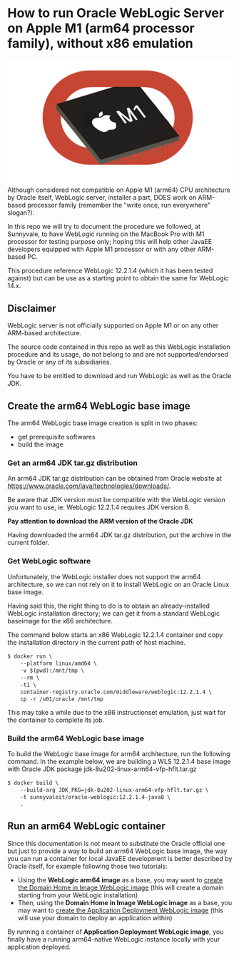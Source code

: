 # How to run Oracle WebLogic Server on Apple M1 (arm64 processor family), without x86 emulation

![logo](img/logo.jpg)
Although considered not compatible on Apple M1 (arm64) CPU architecture by Oracle itself, WebLogic server, installer a part, DOES work on ARM-based processor family (remember the "write once, run everywhere" slogan?). 

In this repo we will try to document the procedure we followed, at Sunnyvale, to have WebLogic running on the MacBook Pro with M1 processor for testing purpose only; hoping this will help other JavaEE developers equipped with Apple M1 processor or with any other ARM-based PC.

This procedure reference WebLogic 12.2.1.4 (which it has been tested against) but can be use as a starting point to obtain the same for WebLogic 14.x.

## Disclaimer

WebLogic server is not officially supported on Apple M1 or on any other ARM-based architecture.

The source code contained in this repo as well as this WebLogic installation procedure and its usage, do not belong to and are not supported/endorsed by Oracle or any of its subsidiaries.

You have to be entitled to download and run WebLogic as well as the Oracle JDK.

## Create the arm64 WebLogic base image

The arm64 WebLogic base image creation is split in two phases:

- get prerequisite softwares
- build the image

### Get an arm64 JDK tar.gz distribution

An arm64 JDK tar.gz distribution can be obtained from Oracle website at https://www.oracle.com/java/technologies/downloads/.

Be aware that JDK version must be compatible with the WebLogic version you want to use, ie: WebLogic 12.2.1.4 requires JDK version 8.

__Pay attention to download the ARM version of the Oracle JDK__

Having downloaded the arm64 JDK tar.gz distribution, put the archive in the current folder.

### Get WebLogic software

Unfortunately, the WebLogic installer does not support the arm64 architecture, so we can not rely on it to install WebLogic on an Oracle Linux base image.

Having said this, the right thing to do is to obtain an already-installed WebLogic installation directory; we can get it from a standard WebLogic baseimage for the x86 architecture.

The command below starts an x86 WebLogic 12.2.1.4 container and copy the installation directory in the current path of host machine.

```console
$ docker run \
    --platform linux/amd64 \
    -v $(pwd):/mnt/tmp \
    --rm \
    -ti \
    container-registry.oracle.com/middleware/weblogic:12.2.1.4 \
    cp -r /u01/oracle /mnt/tmp
```

This may take a while due to the x86 instructionset emulation, just wait for the container to complete its job.

### Build the arm64 WebLogic base image

To build the WebLogic base image for arm64 architecture, run the following command. In the example below, we are building a WLS 12.2.1.4 base image with Oracle JDK package jdk-8u202-linux-arm64-vfp-hflt.tar.gz

```console
$ docker build \
    --build-arg JDK_PKG=jdk-8u202-linux-arm64-vfp-hflt.tar.gz \
    -t sunnyvaleit/oracle-weblogic:12.2.1.4-java8 \
    .
```

## Run an arm64 WebLogic container

Since this documentation is not meant to substitute the Oracle official one but just to provide a way to build an arm64 WebLogic base image, the way you can run a container for local JavaEE development is better described by Oracle itself, for example following those two tutorials:

- Using the **WebLogic arm64 image** as a base, you may want to [create the Domain Home in Image WebLogic image](https://github.com/oracle/docker-images/tree/main/OracleWebLogic/samples/12213-domain-home-in-image) (this will create a domain starting from your WebLogic installation)
- Then, using the **Domain Home in Image WebLogic image** as a base, you may want to [create the Application Deployment WebLogic image](https://github.com/oracle/docker-images/tree/main/OracleWebLogic/samples/12213-deploy-application) (this will use your domain to deploy an application within)

By running a container of **Application Deployment WebLogic image**, you finally have a running arm64-native WebLogic instance locally with your application deployed.